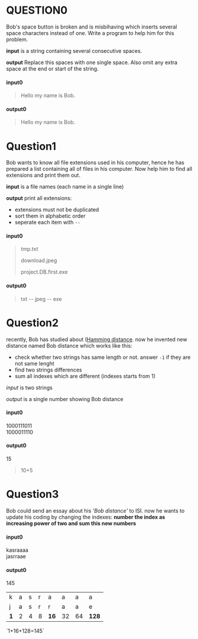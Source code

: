 # QUESTION0
Bob's space button is broken and is misbihaving which inserts several space characters instead of one. Write a program to help him for this problem.

**input** is a string containing several consecutive spaces. 

**output** Replace this spaces with one single space. Also omit any extra space at the end or start of the string.

#### input0
>  Hello   my    name    is   Bob.

#### output0
> Hello my name is Bob.

# Question1
Bob wants to know all file extensions used in his computer, hence he has prepared a list containing all of files in his computer. Now help him to find all extensions and print them out.

**input** is a file names (each name in a single line)

**output** print all extensions:
- extensions must not be duplicated
- sort them in alphabetic order
- seperate each item with `--`

#### input0
> tmp.txt
>
> download.jpeg
>
> project.DB.first.exe

#### output0
> txt -- jpeg -- exe

# Question2
recently, Bob has studied about ([Hamming distance](https://en.wikipedia.org/wiki/Hamming_distance).
now he invented new distance named Bob distance which works like this:
- check whether two strings has same length or not. answer `-1` if they are not same lenght
- find two strings differences
- sum all indexes which are different (indexes starts from 1)

*input* is two strings

*output* is a single number showing Bob distance

#### input0
1000111011\
1000011110

#### output0
15

>10+5

# Question3
Bob could send an essay about his *'Bob distance'* to ISI.
now he wants to update his coding by changing the indexes:
 **number the index as increasing power of two and sum this new numbers**
 
#### input0
kasraaaa\
jasrraae

#### output0
145

<table>
  <tr>
    <td>k</td><td>a</td><td>s</td><td>r</td><td>a</td><td>a</td><td>a</td><td>a</td>
  </tr>
  <tr>
    <td>j</td><td>a</td><td>s</td><td>r</td><td>r</td><td>a</td><td>a</td><td>e</td>
  </tr>
  <tr>
  <td><b>1</b></td><td>2</td><td>4</td><td>8</td><td><b>16</b></td><td>32</td><td>64</td><td><b>128</b></td>

  </tr>
</table>
`1+16+128=145`
